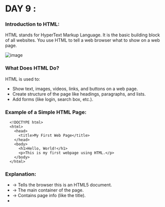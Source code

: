 # DAY 9 :

### Introduction to HTML:
HTML stands for HyperText Markup Language.
It is the basic building block of all websites. You use HTML to tell a web browser what to show on a web page.

![image](https://github.com/user-attachments/assets/0033f201-e3b5-435e-99c8-e6a1ad4c7b6d)

### What Does HTML Do?
HTML is used to:
* Show text, images, videos, links, and buttons on a web page.
* Create structure of the page like headings, paragraphs, and lists.
* Add forms (like login, search box, etc.).

### Example of a Simple HTML Page:
      <!DOCTYPE html>
      <html>
        <head>
          <title>My First Web Page</title>
        </head>
        <body>
          <h1>Hello, World!</h1>
          <p>This is my first webpage using HTML.</p>
        </body>
      </html>

### Explanation:

* <!DOCTYPE html> → Tells the browser this is an HTML5 document.
* <html> → The main container of the page.
* <head> → Contains page info (like the title).
* <title> → The title you see on the browser tab.
* <body> → What you actually see on the web page.
* <h1> → A big heading.
* <p> → A paragraph.

### How browser renders HTML:
Rendering means how the browser reads HTML and displays it as a web page on your screen.

### **_1. You Open a Web Page_**
* You type a website address (like www.google.com) in your browser.
* The browser sends a request to the server and gets the HTML code of that page.

### **_2. Browser Reads HTML Line by Line_**
* The browser reads the HTML code from top to bottom.
* It sees tags like <html>, <head>, <body>, <h1>, <p>, etc.

### **_3. Builds the Structure (DOM Tree)_**
* The browser makes a structure of the page in its memory called the DOM (Document Object Model).
* Think of it like building a family tree of all HTML elements.

### **_4. Applies CSS (Styles)_**
* If there is any CSS (color, size, font, etc.), the browser applies it to the right elements.

### **_5. Runs JavaScript (if any)_**
* If the page has JavaScript (for buttons, animations, etc.), the browser executes it.

### **_6. Shows the Page_**
* After reading and processing everything, the browser draws the final web page on your screen.


